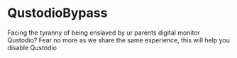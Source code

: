 # QustodioBypass
Facing the tyranny of being enslaved by ur parents digital monitor Qustodio? Fear no more as we share the same experience, this will help you disable Qustodio
